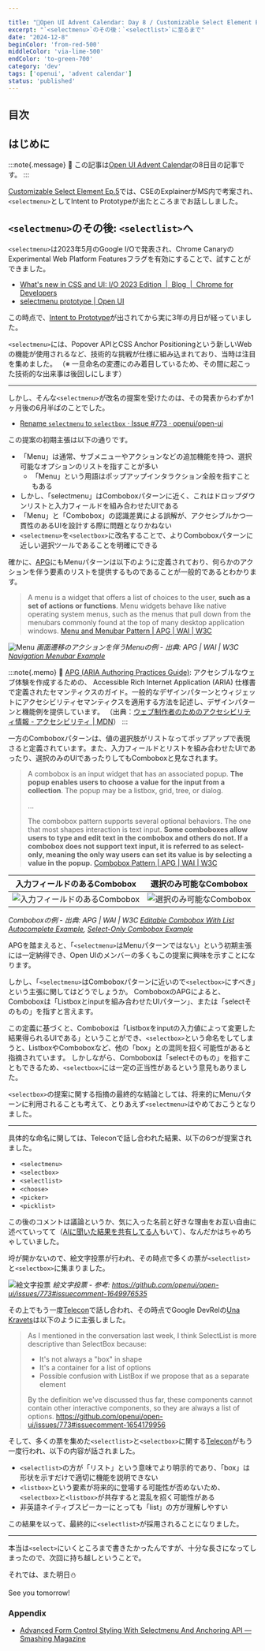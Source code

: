 ```yaml
---

title: "🎄Open UI Advent Calendar: Day 8 / Customizable Select Element Ep.6"
excerpt: "`<selectmenu>`のその後：`<selectlist>`に至るまで"
date: "2024-12-8"
beginColor: 'from-red-500'
middleColor: 'via-lime-500'
endColor: 'to-green-700'
category: 'dev'
tags: ['openui', 'advent calendar']
status: 'published'
---
```

## 目次

## はじめに

:::note{.message}
🎄 この記事は[Open UI Advent Calendar](https://adventar.org/calendars/10293)の8日目の記事です。
:::

[Customizable Select Element Ep.5](https://blog.sakupi01.com/dev/articles/2024-openui-advent-7)では、CSEのExplainerがMS内で考案され、`<selectmenu>`としてIntent to Prototypeが出たところまでお話ししました。

## `<selectmenu>`のその後: `<selectlist>`へ

`<selectmenu>`は2023年5月のGoogle I/Oで発表され、Chrome CanaryのExperimental Web Platform Featuresフラグを有効にすることで、試すことができました。

- [What's new in CSS and UI: I/O 2023 Edition  |  Blog  |  Chrome for Developers](https://developer.chrome.com/blog/whats-new-css-ui-2023#selectmenu)
- [selectmenu prototype | Open UI](https://open-ui.org/prototypes/selectmenu/)

この時点で、[Intent to Prototype](https://groups.google.com/a/chromium.org/g/blink-dev/c/9TcfjaOs5zg/m/WAiv6WpUAAAJ)が出されてから実に3年の月日が経っていました。

`<selectmenu>`には、Popover APIとCSS Anchor Positioningという新しいWebの機能が使用されるなど、技術的な挑戦が仕様に組み込まれており、当時は注目を集めました。
（※ 一旦命名の変遷にのみ着目しているため、その間に起こった技術的な出来事は後回しにします）

***

しかし、そんな`<selectmenu>`が改名の提案を受けたのは、その発表からわずか1ヶ月後の6月半ばのことでした。

- [Rename `selectmenu` to `selectbox` · Issue #773 · openui/open-ui](https://github.com/openui/open-ui/issues/773)

この提案の初期主張は以下の通りです。

- 「Menu」は通常、サブメニューやアクションなどの追加機能を持つ、選択可能なオプションのリストを指すことが多い
  - 「Menu」という用語はポップアップインタラクション全般を指すこともある
- しかし、「selectmenu」はComboboxパターンに近く、これはドロップダウンリストと入力フィールドを組み合わせたUIである
- 「Menu」と「Combobox」の認識差異による誤解が、アクセシブルかつ一貫性のあるUIを設計する際に問題となりかねない
- `<selectmenu>`を`<selectbox>`に改名することで、よりComboboxパターンに近しい選択ツールであることを明確にできる

確かに、[APG](https://www.w3.org/WAI/ARIA/apg/)にもMenuパターンは以下のように定義されており、何らかのアクションを伴う要素のリストを提供するものであることが一般的であるとわかります。

> A menu is a widget that offers a list of choices to the user, **such as a set of actions or functions**. Menu widgets behave like native operating system menus, such as the menus that pull down from the menubars commonly found at the top of many desktop application windows.
> [Menu and Menubar Pattern | APG | WAI | W3C](https://www.w3.org/WAI/ARIA/apg/patterns/menubar/)

![Menu](/menu.png)
*画面遷移のアクションを伴うMenuの例 - 出典: APG | WAI | W3C [Navigation Menubar Example](https://www.w3.org/WAI/ARIA/apg/patterns/menubar/examples/menubar-navigation/)*

:::note{.memo}
📝 [APG (ARIA Authoring Practices Guide)](https://www.w3.org/WAI/ARIA/apg/):
アクセシブルなウェブ体験を作成するための、 Accessible Rich Internet Application (ARIA) 仕様書で定義されたセマンティクスのガイド。一般的なデザインパターンとウィジェットにアクセシビリティセマンティクスを適用する方法を記述し、デザインパターンと機能例を提供しています。
（出典：[ウェブ制作者のためのアクセシビリティ情報 - アクセシビリティ | MDN](https://developer.mozilla.org/ja/docs/Web/Accessibility/Information_for_Web_authors#%E3%82%AC%E3%82%A4%E3%83%89%E3%83%A9%E3%82%A4%E3%83%B3%E3%81%A8%E8%A6%8F%E5%AE%9A)）
:::

一方のComboboxパターンは、値の選択肢がリストなってポップアップで表現さると定義されています。また、入力フィールドとリストを組み合わせたUIであったり、選択のみのUIであったりしてもComboboxと見なされます。

> A combobox is an input widget that has an associated popup. **The popup enables users to choose a value for the input from a collection**. The popup may be a listbox, grid, tree, or dialog.
>
> ...
>
> The combobox pattern supports several optional behaviors. The one that most shapes interaction is text input. **Some comboboxes allow users to type and edit text in the combobox and others do not. If a combobox does not support text input, it is referred to as select-only, meaning the only way users can set its value is by selecting a value in the popup.**
> [Combobox Pattern | APG | WAI | W3C](https://www.w3.org/WAI/ARIA/apg/patterns/combobox/)

| 入力フィールドのあるCombobox | 選択のみ可能なCombobox |
| ---- | ---- |
| ![入力フィールドのあるCombobox](/input-combobox.png) | ![選択のみ可能なCombobox](/select-combobox.png) |

*Comboboxの例 - 出典: APG | WAI | W3C [Editable Combobox With List Autocomplete Example](Chttps://www.w3.org/WAI/ARIA/apg/patterns/combobox/examples/combobox-autocomplete-list/), [Select-Only Combobox Example](https://www.w3.org/WAI/ARIA/apg/patterns/combobox/examples/combobox-select-only/)*

APGを踏まえると、「`<selectmenu>`はMenuパターンではない」という初期主張には一定納得でき、Open UIのメンバーの多くもこの提案に興味を示すことになります。

しかし、「`<selectmenu>`はComboboxパターンに近いので`<selectbox>`にすべき」という主張に関してはどうでしょうか。
ComboboxのAPGによると、Comboboxは「Listboxとinputを組み合わせたUIパターン」、または「selectそのもの」を指すと言えます。

この定義に基づくと、Comboboxは「Listboxをinputの入力値によって変更した結果得られるUIである」ということができ、`<selectbox>`という命名をしてしまうと、ListboxやComboboxなど、他の「box」との混同を招く可能性があると指摘されています。
しかしながら、Comboboxは「selectそのもの」を指すこともできるため、`<selectbox>`には一定の正当性があるという意見もありました。

`<selectbox>`の提案に関する指摘の最終的な結論としては、将来的にMenuパターンに利用されることも考えて、とりあえず`<selectmenu>`はやめておこうとなりました。

***

具体的な命名に関しては、Teleconで話し合われた結果、以下の6つが提案されました。

- `<selectmenu>`
- `<selectbox>`
- `<selectlist>`
- `<choose>`
- `<picker>`
- `<picklist>`

この後のコメントは議論というか、気に入った名前と好きな理由をお互い自由に述べていってて（[AIに聞いた結果を共有してる人](https://github.com/openui/open-ui/issues/773#issuecomment-1646927265)もいて）、なんだかはちゃめちゃしていました。

埒が開かないので、絵文字投票が行われ、その時点で多くの票が`<selectlist>`と`<selectbox>`に集まりました。

![絵文字投票](/emoji-election.png)
*絵文字投票 - 参考: https://github.com/openui/open-ui/issues/773#issuecomment-1649976535*

その上でもう一度[Telecon](https://github.com/openui/open-ui/issues/773#issuecomment-1654169425)で話し合われ、その時点でGoogle DevRelの[Una Kravets](https://x.com/una)は以下のように主張しました。

> As I mentioned in the conversation last week, I think SelectList is more descriptive than SelectBox because:
>
> - It's not always a "box" in shape
> - It's a container for a list of options
> - Possible confusion with ListBox if we propose that as a separate element
>
> By the definition we've discussed thus far, these components cannot contain other interactive components, so they are always a list of options.
> https://github.com/openui/open-ui/issues/773#issuecomment-1654179956

そして、多くの票を集めた`<selectlist>`と`<selectbox>`に関する[Telecon](https://github.com/openui/open-ui/issues/773#issuecomment-1664421419)がもう一度行われ、以下の内容が話されました。

- `<selectlist>`の方が「リスト」という意味でより明示的であり、「box」は形状を示すだけで適切に機能を説明できない
- `<listbox>`という要素が将来的に登場する可能性が否めないため、`<selectbox>`と`<listbox>`が共存すると混乱を招く可能性がある
- 非英語ネイティブスピーカーにとっても「list」の方が理解しやすい

この結果を以って、最終的に`<selectlist>`が採用されることになりました。

---

本当は`<select>`にいくところまで書きたかったんですが、十分な長さになってしまったので、次回に持ち越しということで。

それでは、また明日⛄

See you tomorrow!

### Appendix

- [Advanced Form Control Styling With Selectmenu And Anchoring API — Smashing Magazine](https://www.smashingmagazine.com/2023/06/advanced-form-control-styling-selectmenu-anchoring-api/)
